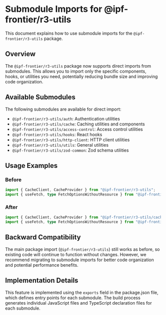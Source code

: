 # Submodule Imports for @ipf-frontier/r3-utils

This document explains how to use submodule imports for the `@ipf-frontier/r3-utils` package.

## Overview

The `@ipf-frontier/r3-utils` package now supports direct imports from submodules. This allows you to import only the specific components, hooks, or utilities you need, potentially reducing bundle size and improving code organization.

## Available Submodules

The following submodules are available for direct import:

- `@ipf-frontier/r3-utils/auth`: Authentication utilities
- `@ipf-frontier/r3-utils/cache`: Caching utilities and components
- `@ipf-frontier/r3-utils/access-control`: Access control utilities
- `@ipf-frontier/r3-utils/hooks`: React hooks
- `@ipf-frontier/r3-utils/http-client`: HTTP client utilities
- `@ipf-frontier/r3-utils/utils`: General utilities
- `@ipf-frontier/r3-utils/zod-common`: Zod schema utilities

## Usage Examples

### Before

```typescript
import { CacheClient, CacheProvider } from "@ipf-frontier/r3-utils";
import { useFetch, type FetchOptionsWithoutResource } from "@ipf-frontier/r3-utils";
```

### After

```typescript
import { CacheClient, CacheProvider } from "@ipf-frontier/r3-utils/cache";
import { useFetch, type FetchOptionsWithoutResource } from "@ipf-frontier/r3-utils/cache";
```

## Backward Compatibility

The main package import (`@ipf-frontier/r3-utils`) still works as before, so existing code will continue to function without changes. However, we recommend migrating to submodule imports for better code organization and potential performance benefits.

## Implementation Details

This feature is implemented using the `exports` field in the package.json file, which defines entry points for each submodule. The build process generates individual JavaScript files and TypeScript declaration files for each submodule.
